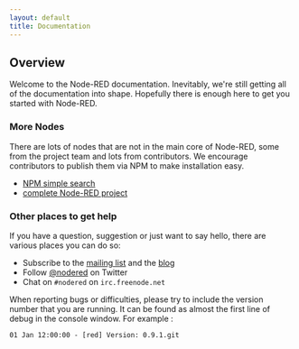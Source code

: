 ```yaml
---
layout: default
title: Documentation
---
```

## Overview

Welcome to the Node-RED documentation. Inevitably, we're still getting all of
the documentation into shape. Hopefully there is enough here to get you
started with Node-RED.

### More Nodes

There are lots of nodes that are not in the main core of Node-RED, some from the
project team and lots from contributors. We encourage contributors to publish them via
NPM to make installation easy.

  - [NPM simple search](https://www.npmjs.com/search?q=node-red-)
  - [complete Node-RED project](https://github.com/node-red)

### Other places to get help

If you have a question, suggestion or just want to say hello, there are various
places you can do so:

 - Subscribe to the [mailing list](https://groups.google.com/forum/#!forum/node-red)
   and the [blog](http://blog.nodered.org)
 - Follow [@nodered](http://twitter.com/nodered) on Twitter
 - Chat on `#nodered` on `irc.freenode.net`

When reporting bugs or difficulties, please try to include the version number that
you are running. It can be found as almost the first line of debug in the console window. For example :

    01 Jan 12:00:00 - [red] Version: 0.9.1.git

